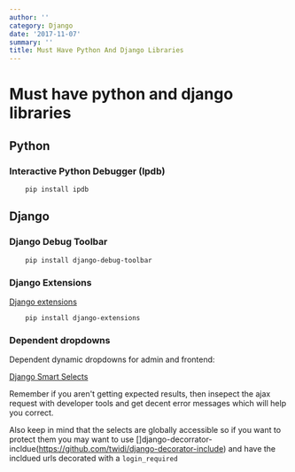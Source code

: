 ```yaml
---
author: ''
category: Django
date: '2017-11-07'
summary: ''
title: Must Have Python And Django Libraries
---
```

# Must have python and django libraries

## Python

### Interactive Python Debugger (Ipdb)

        pip install ipdb

## Django

### Django Debug Toolbar

        pip install django-debug-toolbar

### Django Extensions

[Django extensions](https://github.com/django-extensions/django-extensions)

        pip install django-extensions

### Dependent dropdowns

Dependent dynamic dropdowns for admin and frontend:

[Django Smart Selects](https://github.com/digi604/django-smart-selects)

Remember if you aren't getting expected results, then insepect the ajax request with developer tools and get decent error messages which will help you correct.

Also keep in mind that the selects are globally accessible so if you want to protect them you may want to use []django-decorrator-incldue(https://github.com/twidi/django-decorator-include) and have the incldued urls decorated with a `login_required`

